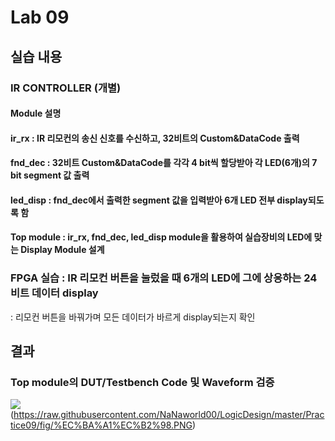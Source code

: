 # Lab 09

## 실습 내용

### **IR CONTROLLER (개별)**

#### **Module 설명**

#### **ir_rx** : IR 리모컨의 송신 신호를  수신하고, 32비트의 Custom&DataCode 출력

#### **fnd_dec** : 32비트 Custom&DataCode를 각각 4 bit씩 할당받아 각 LED(6개)의 7 bit segment 값 출력

#### **led_disp** : fnd_dec에서 출력한 segment 값을 입력받아 6개 LED 전부 display되도록 함

#### **Top module** : ir_rx, fnd_dec, led_disp module을 활용하여 실습장비의 LED에 맞는 Display Module 설계

### FPGA 실습 : IR 리모컨 버튼을 눌렀을 때 6개의 LED에 그에 상응하는 24비트 데이터 display

: 리모컨 버튼을 바꿔가며 모든 데이터가 바르게 display되는지 확인


## 결과

### **Top module의 DUT/Testbench Code 및 Waveform 검증**

![]([https://raw.githubusercontent.com/NaNaworld00/LogicDesign/master/Practice09/fig/%EC%BA%A1%EC%B2%98.PNG])(https://raw.githubusercontent.com/NaNaworld00/LogicDesign/master/Practice09/fig/%EC%BA%A1%EC%B2%98.PNG)
